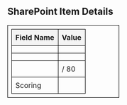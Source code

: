 
<html>
    <head>
        <style>
            table { width: 50%; border-collapse: collapse; }
            table, th, td { border: 1px solid black; padding: 8px; }
            th { background-color: #f4f4f4; text-align: left; }
        </style>
    </head>
    <body>
        <h2>SharePoint Item Details</h2>
        <table>
            <tr><th>Field Name</th><th>Value</th></tr>
            <tr><td></td><td></td></tr>
            <tr><td></td><td></td></tr>
            <tr><td></td><td>/ 80 </td></tr>
            <tr><td>Scoring</td><td></td></tr>
            <!-- Add more fields as needed -->
        </table>
    </body>
</html>

